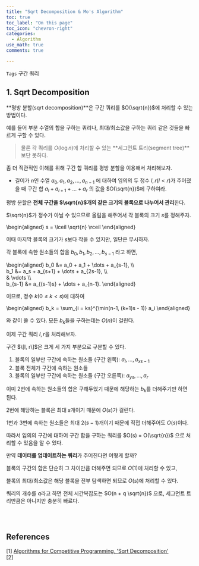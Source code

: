 ```yaml
---
title: "Sqrt Decomposition & Mo's Algorithm"
toc: true
toc_label: "On this page"
toc_icon: "chevron-right"
categories:    
  - Algorithm
use_math: true
comments: true

---
```


`Tags` 구간 쿼리

## 1. Sqrt Decomposition

**평방 분할(sqrt decomposition)**은 구간 쿼리를 $O(\sqrt{n})$에 처리할 수 있는 방법이다.

예를 들어 부분 수열의 합을 구하는 쿼리나, 최대/최소값을 구하는 쿼리 같은 것들을 빠르게 구할 수 있다.

> 물론 각 쿼리를 $O(\log n)$에 처리할 수 있는 **세그먼트 트리(segment tree)**보단 못하다.

좀 더 직관적인 이해를 위해 구간 합 쿼리를 평방 분할을 이용해서 처리해보자.

- 길이가 $n$인 수열 $a_0, a_1, a_2, \dots, a_{n-1}$ 에 대하여 임의의 두 정수 $l, r$($l < r$)가 주어졌을 때 구간 합 $a_l + a_{l+1} + \dots + a_r$ 의 값을 $O(\sqrt{n})$에 구하여라.

평방 분할은 **전체 구간을 $\sqrt{n}$개의 같은 크기의 블록으로 나누어서 관리**한다.

$\sqrt{n}$가 정수가 아닐 수 있으므로 올림을 해주어서 각 블록의 크기 $s$를 정해주자.

\begin{aligned}
s = \lceil \sqrt{n} \rceil
\end{aligned}

이때 마지막 블록의 크기가 $s$보다 작을 수 있지만, 일단은 무시하자.

각 블록에 속한 원소들의 합을 $b_0, b_1, b_2, \dots, b_{s-1}$ 라고 하면,

\begin{aligned}
b_0 &= a_0 + a_1 + \dots + a_{s-1}, \\\\  
b_1 &= a_s + a_{s+1} + \dots + a_{2s-1}, \\\\  
& \vdots \\\\  
b_{s-1} &= a_{(s-1)s} + \dots + a_{n-1}.
\end{aligned}

이므로, 정수 $k$($0 \leq k < s$)에 대하여

\begin{aligned}
b_k = \sum_{i = ks}^{\min(n-1, (k+1)s - 1)} a_i
\end{aligned}

와 같이 쓸 수 있다. 모든 $b_k$들을 구하는데는 $O(n)$이 걸린다.

이제 구간 쿼리 $l, r$을 처리해보자.

구간 $\[l, r\]$은 크게 세 가지 부분으로 구분할 수 있다.

1. 블록의 일부만 구간에 속하는 원소들 (구간 왼쪽): $a_l, \dots, a_{xs - 1}$
2. 블록 전체가 구간에 속하는 원소들
3. 블록의 일부만 구간에 속하는 원소들 (구간 오른쪽): $a_{ys}, \dots, a_r$

이미 2번에 속하는 원소들의 합은 구해두었기 때문에 해당하는 $b_k$를 더해주기만 하면 된다.

2번에 해당하는 블록은 최대 $s$개이기 때문에 $O(s)$가 걸린다.

1번과 3번에 속하는 원소들은 최대 $2(s-1)$개이기 때문에 직접 더해주어도 $O(s)$이다.

따라서 임의의 구간에 대하여 구간 합을 구하는 쿼리를 $O(s) = O(\sqrt{n})$ 으로 처리할 수 있음을 알 수 있다.

만약 **데이터를 업데이트하는 쿼리**가 주어진다면 어떻게 할까?

블록의 구간의 합은 단순히 그 차이만큼 더해주면 되므로 $O(1)$에 처리할 수 있고,

블록의 최대/최소값은 해당 블록을 전부 탐색하면 되므로 $O(s)$에 처리할 수 있다.

쿼리의 개수를 $q$라고 하면 전체 시간복잡도는 $O(n + q \sqrt{n})$ 으로, 세그먼트 트리만큼은 아니지만 충분히 빠르다.

```cpp

```

<br/>

## References

[1] [Algorithms for Competitive Programming, 'Sqrt Decomposition'](https://cp-algorithms.com/data_structures/sqrt_decomposition.html)  
[2] 
